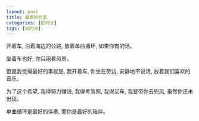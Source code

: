 ```yaml
---
layout: post
title: 最美妙的事
categories: [旧时光]
tags: [旧时光]
---
```


开着车, 沿着海边的公路, 放着单曲循环, 如果你有的话。

坐着车也好, 你只用看风景。

但是我觉得最好的事就是, 我开着车, 你坐在旁边, 安静地不说话, 放着我们喜欢的音乐。

为了这个希望, 我得努力赚钱, 我得考驾照, 我得买车, 我要带你去兜风, 虽然你还未出现。

单曲循环是最好的伴奏, 而你是最好的陪伴。  
